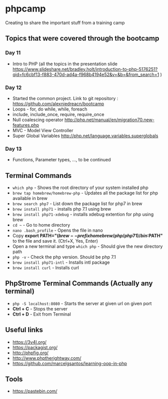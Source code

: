 # phpcamp
Creating to share the important stuff from a training camp

## Topics that were covered through the bootcamp
 ### Day 11
  * Intro to PHP (all the topics in the presentation slide https://www.slideshare.net/bradley.holt/introduction-to-php-5176251?qid=fc6cbf13-f883-470d-ad4a-f968b4194e52&v=&b=&from_search=1 )
  
 ### Day 12
  * Started the common project. Link to git repository : https://github.com/alexniedreacn/bootcamp
  * Loops - for, do while, while, foreach
  * include, include_once, require, require_once
  * Null coalescing operator http://php.net/manual/en/migration70.new-features.php 
  * MVC - Model View Controller
  * Super Global Variables http://php.net/language.variables.superglobals
  
 ### Day 13
  * Functions, Parameter types, ..., to be continued

## Terminal Commands
  * `which php` - Shows the root directory of your system installed php
  * `brew tap homebrew/homebrew-php` - Updates all the package list for php available in brew
  * `brew search php7` - List down the package list for php7 in brew
  * `brew install php71` - installs php 7.1 using brew
  * `brew install php71-xdebug` - installs xdebug extention for php using brew
  * `cd ~` - Go to home directory
  * `nano .bash_profile` - Opens the file in nano
  * Copy **export PATH="$(brew --prefix homebrew/php/php71)/bin:$PATH"** to the file and save it. (Ctrl+X, Yes, Enter)
  * Open a new terminal and type `which php` - Should give the new directory path
  * `php -v` - Check the php version. Should be php 7.1
  * `brew install php71-intl` - Installs intl package
  * `brew install curl` - Installs curl
  
## PhpStrome Terminal Commands (Actually any terminal)
  * `php -S localhost:8080` - Starts the server at given url on given port
  * **Ctrl + C** - Stops the server
  * **Ctrl + D** - Exit from Terminal
  
## Useful links
  * https://3v4l.org/
  * https://packagist.org/
  * http://phpfig.org/
  * http://www.phptherightway.com/
  * https://github.com/marcelgsantos/learning-oop-in-php
  
## Tools
  * https://pastebin.com/
